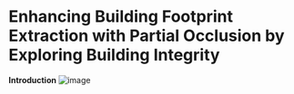 # **Enhancing Building Footprint Extraction with Partial Occlusion by Exploring Building Integrity**

**Introduction**
![image](https://github.com/user-attachments/assets/3342724c-68ab-400e-ba7e-9e8e759be157)

